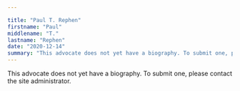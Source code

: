 ```yaml
---

title: "Paul T. Rephen"
firstname: "Paul"
middlename: "T."
lastname: "Rephen"
date: "2020-12-14"
summary: "This advocate does not yet have a biography. To submit one, please contact the site administrator."
---
```

This advocate does not yet have a biography. To submit one, please contact the site administrator.

